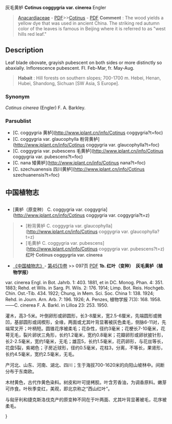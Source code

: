 灰毛黄栌 **Cotinus coggygria var. cinerea** Engler

> [Anacardiaceae](http://www.iplant.cn/info/Anacardiaceae?t=foc) - [PDF](http://www.iplant.cn/foc/pdf/Anacardiaceae.pdf)>>[Cotinus](http://www.iplant.cn/info/Cotinus?t=foc) - [PDF](http://www.iplant.cn/foc/pdf/Cotinus.pdf)
> **Comment** : 
> The wood yields a yellow dye that was used in ancient China. The striking red autumn color of the leaves is famous in Beijing where it is referred to as \"west hills red leaf.\"

## Description

Leaf blade obovate, grayish pubescent on both sides or more distinctly so abaxially. Inflorescence pubescent. Fl. Feb-Mar, fr. May-Aug.
> **Habait** : 
> Hill forests on southern slopes; 700-1700 m. Hebei, Henan, Hubei, Shandong, Sichuan [SW Asia, S Europe].

### Synonym
*Cotinus cinerea* (Engler) F. A. Barkley.

### Parsublist

* [C.  coggygria  黄栌](http://www.iplant.cn/info/Cotinus coggygria?t=foc)
* [C.  coggygria var. glaucophylla  粉背黄栌](http://www.iplant.cn/info/Cotinus coggygria var. glaucophylla?t=foc)
* [C.  coggygria var. pubescens  毛黄栌](http://www.iplant.cn/info/Cotinus coggygria var. pubescens?t=foc)
* [C.  nana  矮黄栌](http://www.iplant.cn/info/Cotinus nana?t=foc)
* [C.  szechuanensis  四川黄栌](http://www.iplant.cn/info/Cotinus szechuanensis?t=foc)

## 中国植物志
## 
* [黄栌（原变种）  C.  coggygria var. coggygria](http://www.iplant.cn/info/Cotinus coggygria var. coggygria?t=z)
> * [粉背黄栌  C.  coggygria var. glaucophylla](http://www.iplant.cn/info/Cotinus coggygria var. glaucophylla?t=z)
> * [毛黄栌  C.  coggygria var. pubescens](http://www.iplant.cn/info/Cotinus coggygria var. pubescens?t=z)
**红叶 Cotinus coggygria var. cinerea**

* [《中国植物志》](http://www.iplant.cn/frps)- [第45(1)卷](http://www.iplant.cn/frps/vol/45(1)) >> 097页 [PDF](http://www.iplant.cn/frps/pdf/45(1)/097a.PDF)
**1b. 红叶（变种）　灰毛黄栌（植物学报）**

var. cinerea Engl. in Bot. Jahrb. 1: 403. 1881, et in DC. Monog. Phan. 4: 351. 1883; Rehd. et Wils. in Sarg. Pl. Wils. 2: 176. 1914; Limp. Bot. Reis. Hochgeb. Chin. Ost.-Tib. 434. 1922; Chung, in Mem. Sci. Soc. China 1: 138. 1924; Rehd. in Journ. Arn. Arb. 7: 196. 1926; A. Penzes, 植物学报 7(3): 168. 1958. ——C. cinerea F. A. Barkl. in Lilloa 23: 253. 1950.

灌木，高3-5米。叶倒卵形或卵圆形，长3-8厘米，宽2.5-6厘米，先端圆形或微凹，基部圆形或阔楔形，全缘，两面或尤其叶背显著被灰色柔毛，侧脉6-11对，先端常叉开；叶柄短。圆锥花序被柔毛；花杂性，径约3毫米；花梗长7-10毫米，花萼无毛，裂片卵状三角形，长约1.2毫米，宽约0.8毫米；花瓣卵形或卵状披针形，长2-2.5毫米，宽约1毫米，无毛；雄蕊5，长约1.5毫米，花药卵形，与花丝等长，花盘5裂，紫褐色；子房近球形，径约0.5毫米，花柱3，分离，不等长，果肾形，长约4.5毫米，宽约2.5毫米，无毛。

产河北、山东、河南、湖北、四川；生于海拔700-1620米的向阳山坡林中。间断分布于东南欧。

木材黄色，古代作黄色染料。树皮和叶可提栲胶。叶含芳香油，为调香原料。嫩芽可炸食。叶秋季变红，美观，即北京称之“西山红叶”。

与匈牙利和捷克斯洛伐克产的原变种不同在于叶两面、尤其叶背显著被毛，花序被柔毛。

}